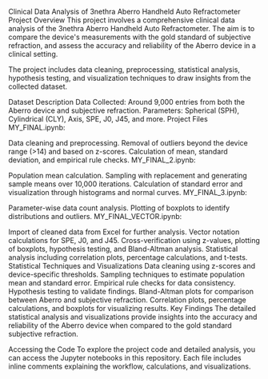 Clinical Data Analysis of 3nethra Aberro Handheld Auto Refractometer
Project Overview
This project involves a comprehensive clinical data analysis of the 3nethra Aberro Handheld Auto Refractometer. The aim is to compare the device's measurements with the gold standard of subjective refraction, and assess the accuracy and reliability of the Aberro device in a clinical setting.

The project includes data cleaning, preprocessing, statistical analysis, hypothesis testing, and visualization techniques to draw insights from the collected dataset.

Dataset Description
Data Collected: Around 9,000 entries from both the Aberro device and subjective refraction.
Parameters: Spherical (SPH), Cylindrical (CLY), Axis, SPE, J0, J45, and more.
Project Files
MY_FINAL.ipynb:

Data cleaning and preprocessing.
Removal of outliers beyond the device range (>14) and based on z-scores.
Calculation of mean, standard deviation, and empirical rule checks.
MY_FINAL_2.ipynb:

Population mean calculation.
Sampling with replacement and generating sample means over 10,000 iterations.
Calculation of standard error and visualization through histograms and normal curves.
MY_FINAL_3.ipynb:

Parameter-wise data count analysis.
Plotting of boxplots to identify distributions and outliers.
MY_FINAL_VECTOR.ipynb:

Import of cleaned data from Excel for further analysis.
Vector notation calculations for SPE, J0, and J45.
Cross-verification using z-values, plotting of boxplots, hypothesis testing, and Bland-Altman analysis.
Statistical analysis including correlation plots, percentage calculations, and t-tests.
Statistical Techniques and Visualizations
Data cleaning using z-scores and device-specific thresholds.
Sampling techniques to estimate population mean and standard error.
Empirical rule checks for data consistency.
Hypothesis testing to validate findings.
Bland-Altman plots for comparison between Aberro and subjective refraction.
Correlation plots, percentage calculations, and boxplots for visualizing results.
Key Findings
The detailed statistical analysis and visualizations provide insights into the accuracy and reliability of the Aberro device when compared to the gold standard subjective refraction.

Accessing the Code
To explore the project code and detailed analysis, you can access the Jupyter notebooks in this repository. Each file includes inline comments explaining the workflow, calculations, and visualizations.
